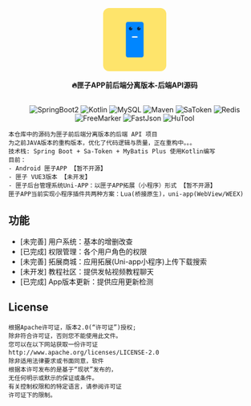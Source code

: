 <p align="center">
    <img style="border-radius: 12px" src="./static-files/logo.gif" alt="1600" width="25%" />
</p>

<p align="center">
    <strong>🔥匣子APP前后端分离版本-后端API源码</strong>
    <br>
    <br>
</p>

<p align="center">
    <img src="https://img.shields.io/badge/-SpringBoot2.6.4-34495e?logo=springboot" alt="SpringBoot2"/>
    <img src="https://img.shields.io/badge/-Kotlin1.6.10-646cff?logo=kotlin&logoColor=white" alt="Kotlin"/>
    <img src="https://img.shields.io/badge/-MySQL-blue?logo=mysql&logoColor=white" alt="MySQL"/>
    <img src="https://img.shields.io/badge/-Maven-yellow?logo=apachemaven&logoColor=white" alt="Maven"/>
    <img src="https://img.shields.io/badge/-SaToken1.30.0-4b32c3?logoColor=white" alt="SaToken"/>
    <img src="https://img.shields.io/badge/-Redis-F69220?logo=Redis&logoColor=white" alt="Redis"/>
    <img src="https://img.shields.io/badge/-FreeMarker-008fc7?logoColor=white" alt="FreeMarker"/>
    <img src="https://img.shields.io/badge/-FastJson-ef9421?logo=json&logoColor=white" alt="FastJson" />
    <img src="https://img.shields.io/badge/-HuTool-1D365D?logoColor=white" alt="HuTool" />
</p>


<p align="center">

```
本仓库中的源码为匣子前后端分离版本的后端 API 项目
为之前JAVA版本的重构版本，优化了代码逻辑与质量，正在重构中。。。
技术栈: Spring Boot + Sa-Token + MyBatis Plus 使用Kotlin编写
目前：
- Android 匣子APP 【暂不开源】
- 匣子 VUE3版本 【未开发】
- 匣子后台管理系统Uni-APP：以匣子APP拓展（小程序）形式 【暂不开源】
匣子APP当前实现小程序插件共两种方案：Lua(桥接原生)，uni-app(WebView/WEEX)
 ```

</p>

## 功能

- [未完善] 用户系统：基本的增删改查
- [已完成] 权限管理：各个用户角色的权限
- [未完善] 拓展商城：应用拓展(Uni-app小程序)上传下载搜索
- [未开发] 教程社区：提供发帖视频教程聊天
- [已完成] App版本更新：提供应用更新检测

## License

```
根据Apache许可证，版本2.0(“许可证”)授权;
除非符合许可证，否则您不能使用此文件。
您可以在以下网站获取一份许可证
http://www.apache.org/licenses/LICENSE-2.0
除非适用法律要求或书面同意，软件
根据本许可发布的是基于“现状”发布的，
无任何明示或默示的保证或条件。
有关控制权限和的特定语言，请参阅许可证
许可证下的限制。
```